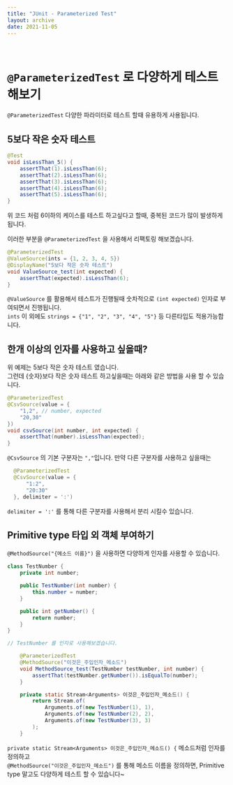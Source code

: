 ```yaml
---
title: "JUnit - Parameterized Test"  
layout: archive  
date: 2021-11-05
---
```


<br>

#  `@ParameterizedTest` 로 다양하게 테스트 해보기

`@ParameterizedTest` 다양한 파라미터로 테스트 할때 유용하게 사용됩니다.


## 5보다 작은 숫자 테스트

```java
@Test
void isLessThan_5() {
    assertThat(1).isLessThan(6);
    assertThat(2).isLessThan(6);
    assertThat(3).isLessThan(6);
    assertThat(4).isLessThan(6);
    assertThat(5).isLessThan(6);
}
```

위 코드 처럼 6이하의 케이스를 테스트 하고싶다고 할때, 중복된 코드가 많이 발생하게 됩니다.  

이러한 부분을 `@ParameterizedTest` 을 사용해서 리팩토링 해보겠습니다.

```java
@ParameterizedTest
@ValueSource(ints = {1, 2, 3, 4, 5})
@DisplayName("5보다 작은 숫자 테스트")
void ValueSource_test(int expected) {
    assertThat(expected).isLessThan(6);
}
```

`@ValueSource` 를 활용해서 테스트가 진행될때 숫차적으로 `(int expected)` 인자로 부여되면서 진행됩니다.  
`ints` 이 외에도 `strings = {"1", "2", "3", "4", "5"}` 등 다른타입도 적용가능합니다.  

## 한개 이상의 인자를 사용하고 싶을때?

위 예제는 5보다 작은 숫자 테스트 였습니다.  
그런데 {숫자}보다 작은 숫자 테스트 하고싶을때는 아래와 같은 방법을 사용 할 수 있습니다.  
```java 
@ParameterizedTest
@CsvSource(value = {
    "1,2", // number, expected
    "20,30"
})
void csvSource(int number, int expected) {
    assertThat(number).isLessThan(expected);
}
```

`@CsvSource` 의 기본 구분자는 `","`입니다. 
만약 다른 구분자를 사용하고 싶을때는

```java 
  @ParameterizedTest
  @CsvSource(value = {
      "1:2",
      "20:30"
  }, delimiter = ':')
```

`delimiter = ':'` 를 통해 다른 구분자를 사용해서 분리 시킬수 있습니다. 


## Primitive type 타입 외 객체 부여하기

`@MethodSource("{메소드 이름}")` 을 사용하면 다양하게 인자를 사용할 수 있습니다.  


```java 
class TestNumber {
    private int number;

    public TestNumber(int number) {
        this.number = number;
    }

    public int getNumber() {
        return number;
    }
}

// TestNumber 를 인자로 사용해보겠습니다.
```

```java 
    @ParameterizedTest
    @MethodSource("이것은_주입인자_메소드")
    void MethodSource_test(TestNumber testNumber, int number) {
        assertThat(testNumber.getNumber()).isEqualTo(number);
    }

    private static Stream<Arguments> 이것은_주입인자_메소드() {
        return Stream.of(
            Arguments.of(new TestNumber(1), 1),
            Arguments.of(new TestNumber(2), 2),
            Arguments.of(new TestNumber(3), 3)
        );
    }
```

`private static Stream<Arguments> 이것은_주입인자_메소드() {` 메소드처럼 인자를 정의하고  
`@MethodSource("이것은_주입인자_메소드")` 를 통해 메소드 이름을 정의하면,
Primitive type 말고도 다양하게 테스트 할 수 있습니다~


